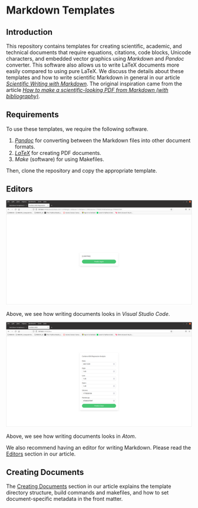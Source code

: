# Markdown Templates
## Introduction
This repository contains templates for creating scientific, academic, and technical documents that require equations, citations, code blocks, Unicode characters, and embedded vector graphics using *Markdown* and *Pandoc* converter. This software also allows us to write LaTeX documents more easily compared to using pure LaTeX. We discuss the details about these templates and how to write scientific Markdown in general in our article [*Scientific Writing with Markdown*](https://jaantollander.com/post/scientific-writing-with-markdown/). The original inspiration came from the article [*How to make a scientific-looking PDF from Markdown (with bibliography)*](https://gist.github.com/maxogden/97190db73ac19fc6c1d9beee1a6e4fc8).

## Requirements
To use these templates, we require the following software.

1) [*Pandoc*](https://pandoc.org/) for converting between the Markdown files into other document formats.
2) [*LaTeX*](https://www.latex-project.org/) for creating PDF documents.
3) *Make* (software) for using Makefiles.

Then, clone the repository and copy the appropriate template.

## Editors
![](images/predicted_value.png)

Above, we see how writing documents looks in *Visual Studio Code*.

![](images/values.png)

Above, we see how writing documents looks in *Atom*.

We also recommend having an editor for writing Markdown. Please read the [Editors](https://jaantollander.com/post/scientific-writing-with-markdown/#editors) section in our article.

## Creating Documents
The [Creating Documents](https://jaantollander.com/post/scientific-writing-with-markdown/#creating-documents) section in our article explains the template directory structure, build commands and makefiles, and how to set document-specific metadata in the front matter.

